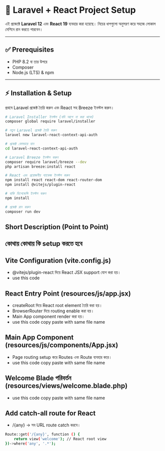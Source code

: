 # 🚀 Laravel + React Project Setup

এই প্রজেক্টে **Laravel 12** এবং **React 19** ব্যবহার করা হয়েছে। নিচের ধাপগুলো অনুসরণ করে সহজে লোকাল মেশিনে রান করতে পারবেন।  

---

## ✅ Prerequisites
- PHP 8.2 বা তার উপরে
- Composer
- Node.js (LTS) & npm

---

## ⚡ Installation & Setup

প্রথমে Laravel প্রজেক্ট তৈরি করুন এবং React সহ Breeze ইনস্টল করুন।  

```bash
# Laravel Installer ইনস্টল (যদি আগে না করা থাকে)
composer global require laravel/installer

# নতুন Laravel প্রজেক্ট তৈরি করুন
laravel new laravel-react-context-api-auth

# প্রজেক্ট ফোল্ডারে যান
cd laravel-react-context-api-auth

# Laravel Breeze ইনস্টল করুন
composer require laravel/breeze --dev
php artisan breeze:install react

# React এবং প্রয়োজনীয় প্যাকেজ ইনস্টল করুন
npm install react react-dom react-router-dom
npm install @vitejs/plugin-react

# বাকি ডিপেন্ডেন্সি ইনস্টল করুন
npm install

# প্রজেক্ট রান করুন
composer run dev

```

## Short Description (Point to Point)

কোথায় কোথায় কি setup করতে হবে
---

## Vite Configuration (vite.config.js)
- @vitejs/plugin-react দিয়ে React JSX support যোগ করা হয়।
- use this code

## React Entry Point (resources/js/app.jsx)
- createRoot দিয়ে React root element তৈরি করা হয়।
- BrowserRouter দিয়ে routing enable করা হয়।
- Main App component render করা হয়।
- use this code copy paste with same file name

## Main App Component (resources/js/components/App.jsx)
- Page routing setup করে Routes এবং Route ব্যবহার করে।
- use this code copy paste with same file name

## Welcome Blade পরিবর্তন (resources/views/welcome.blade.php)
- use this code copy paste with same file name

## Add catch-all route for React
- /{any} → সব URL route catch করবে।
```bash
Route::get('/{any}', function () {
    return view('welcome'); // React root view
})->where('any', '.*');
```